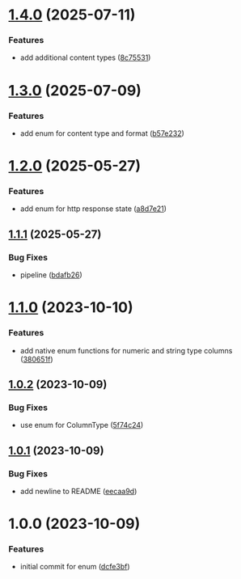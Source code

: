 # [1.4.0](https://github.com/bespin-studios/byteshard-enum/compare/v1.3.0...v1.4.0) (2025-07-11)


### Features

* add additional content types ([8c75531](https://github.com/bespin-studios/byteshard-enum/commit/8c75531429fe26f9a85b673e30c283448c0aad84))

# [1.3.0](https://github.com/bespin-studios/byteshard-enum/compare/v1.2.0...v1.3.0) (2025-07-09)


### Features

* add enum for content type and format ([b57e232](https://github.com/bespin-studios/byteshard-enum/commit/b57e232ceaf90c5238a8d4023adb6748a4a35353))

# [1.2.0](https://github.com/bespin-studios/byteshard-enum/compare/v1.1.1...v1.2.0) (2025-05-27)


### Features

* add enum for http response state ([a8d7e21](https://github.com/bespin-studios/byteshard-enum/commit/a8d7e2162e2f7b5df47da35060235216b8ac9522))

## [1.1.1](https://github.com/bespin-studios/byteshard-enum/compare/v1.1.0...v1.1.1) (2025-05-27)


### Bug Fixes

* pipeline ([bdafb26](https://github.com/bespin-studios/byteshard-enum/commit/bdafb26e7196ee9a6e281337b2e3c7a252709c43))

# [1.1.0](https://github.com/byteshard/enum/compare/v1.0.2...v1.1.0) (2023-10-10)


### Features

* add native enum functions for numeric and string type columns ([380651f](https://github.com/byteshard/enum/commit/380651fa7c1e449b527afa4daa5866ea5e910dc0))

## [1.0.2](https://github.com/byteshard/enum/compare/v1.0.1...v1.0.2) (2023-10-09)


### Bug Fixes

* use enum for ColumnType ([5f74c24](https://github.com/byteshard/enum/commit/5f74c2469761e691efcbd4538bdc7e4bfd61a493))

## [1.0.1](https://github.com/byteshard/enum/compare/v1.0.0...v1.0.1) (2023-10-09)


### Bug Fixes

* add newline to README ([eecaa9d](https://github.com/byteshard/enum/commit/eecaa9dde3c21c9084970bc9ba0bdfb6701ad085))

# 1.0.0 (2023-10-09)


### Features

* initial commit for enum ([dcfe3bf](https://github.com/byteshard/enum/commit/dcfe3bf226006dfa01784c30e18330bc3734d512))
